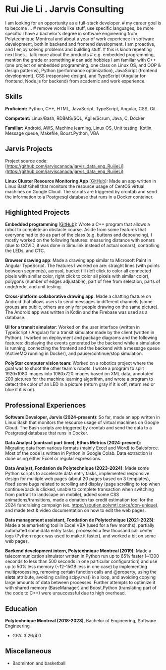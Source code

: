 # Rui Jie Li . Jarvis Consulting

 I am looking for an opportunity as a full-stack developer. # my career goal is to become ... # remove words like stuff, use specific languages, be more specific
I have a bachelor's degree in software engineering from Polytechnique Montreal and about a year of work experience in software development, both in backend and frontend development. I am proactive, and I enjoy solving problems and building stuff. # this is kinda repeating next lines... talk more about the products # e.g. embedded programming, mention the grade or something # can add hobbies I am familiar with C++ (one project on embedded programming, one class on Linux OS, and OOP & design patterns), Python (performance optimization), JavaScript (frontend development), CSS (responsive design), and TypeScript (Angular for frontend, Node.js for backend) from academic and work experience.

## Skills

**Proficient:** Python, C++, HTML, JavaScript, TypeScript, Angular, CSS, Git

**Competent:** Linux/Bash, RDBMS/SQL, Agile/Scrum, Java, C, Docker

**Familiar:** Android, AWS, Machine learning, Linux OS, Unit testing, Kotlin, Message queue, Makefile, Boost.Python, VBA

## Jarvis Projects

Project source code: [https://github.com/jarviscanada/jarvis_data_eng_RuijieLi](https://github.com/jarviscanada/jarvis_data_eng_RuijieLi)


**Linux Cluster Resource Monitoring App** [[GitHub](https://github.com/jarviscanada/jarvis_data_eng_RuijieLi/tree/master/linux_sql)]: Made an app written in Linux Bash/Shell that monitors the resource usage of CentOS virtual machines on Google Cloud. The scripts are triggered by crontab and send the information to a Postgresql database that runs in a Docker container.


## Highlighted Projects
**Embedded programming** [[GitHub](https://github.com/atarixGB/INF1900-H20-projet)]: Wrote a C++ program that allows a robot to complete an obstacle course. Aside from some features that everyone had to do as part of the class (e.g. buttons and debouncing), I mostly worked on the following features: measuring distance with sonars (due to COVID, it was done in Simulink instead of actual sonars), controlling the LEDs, and CTC.

**Browser drawing app**: Made a drawing app similar to Microsoft Paint in Angular TypeScript. The features I worked on are: straight lines (with points between segments), aerosol, bucket fill (left click to color all connected pixels with similar color, right click to color all pixels with similar color), polygons (number of edges adjustable), part of free from selection, parts of undo/redo, and unit testing.

**Cross-platform collaborative drawing app**: Made a chatting feature on Android that allows users to send messages in different channels (some groups are public, others are only for people drawing on the same picture). The Android app was written in Kotlin and the Firebase was used as a database.

**UI for a transit simulator**: Worked on the user interface (written in TypeScript / Angular) for a transit simulator made by the client (written in Python). I worked on deployment and package diagrams and the following features: displaying the events generated by the backend while a simulation is running, connecting the frontend and the backend with a message queue (ActiveMQ running in Docker), and pause/continue/stop simulation.

**PolyStar computer vision team**: Worked on a robotics project where the goal was to shoot the other team's robots. I wrote a program to split 1920x1080 images into 1080x720 images based on XML data, annotated 200 pictures for the machine learning algorithm, and wrote a program to detect the color of an LED in a picture (return gray if it is off, return red or blue if it is on).


## Professional Experiences

**Software Developer, Jarvis (2024-present)**: So far, made an app written in Linux Bash that monitors the resource usage of virtual machines on Google Cloud. The Bash scripts are triggered by crontab and send the data to a Postgresql database that runs in Docker.

**Data Analyst (contract part time), Ethos Metrics (2024-present)**: Migrating data from various formats (mainly Excel and Word) to Salesforce. Most of the code is written in Python in Google Colab. Data extraction is done using either Excel or regular expressions.

**Data Analyst, Fondation de Polytechnique (2023-2024)**: Made some Python scripts to accelerate data entry tasks, implemented responsive design for multiple web pages (about 20 pages based on 3 templates), fixed some bugs related to scrolling and display (page scrolling to top when continue/back is clicked, unable to complete transaction when switching from portrait to landscape on mobile), added some CSS animations/transitions, made a donation tax credit estimation tool for the 2024 fundraising campaign (ex. https://soutien.polymtl.ca/ce/don-unique), and made text & video documentation on how to edit the web pages.

**Data management assistant, Fondation de Polytechnique (2021-2023)**: Made a telemarketing tool in Excel VBA (used for a few months), partially automated some data entry tasks, processed a few thousand call center logs (Python regex was used to make it faster), and worked a bit on some web pages.

**Backend development intern, Polytechnique Montreal (2019)**: Made a telecommunication simulator written in Python run up to 65% faster (~1300 seconds to less than 500 seconds in one particular configuration) and use up to 50% less memory (~12-15GB less in one case) by implementing multiprocessing, removing certain function calls and @property, using the __slots__ attribute, avoiding calling scipy.rvs() in a loop, and avoiding copying large amounts of data between processes. Further attempts to optimize it with shared memory (BaseManager) and Boost.Python (translating part of the code to C++) were unsuccessful due to high overhead.


## Education
**Polytechnique Montreal (2018-2023)**, Bachelor of Engineering, Software Engineering
- GPA: 3.26/4.0


## Miscellaneous
- Badminton and basketball